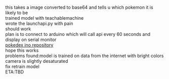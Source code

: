 this takes a image converted to base64 and tells u which pokemon it is likely to be\
trained model with teachablemachine\
wrote the launchapi.py with pain\
should work\
plan is to connect to arduino which will call api every 60 seconds and display on serial monitor\
[pokedex ino repository](https://github.com/Jotunn9025/pokedex-ino)\
hope this works\
problems found:model is trained on data from the internet with bright colors \
camera is slightly desaturated\
fix retrain model\
ETA:TBD
